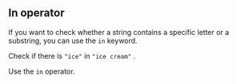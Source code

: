 ## In operator

If you want to check whether a string contains a specific letter or a substring, 
you can use the `in` keyword.  
  
Check if there is `"ice"` in `"ice cream"` .  

<div class="hint">Use the <code>in</code> operator.</div>
